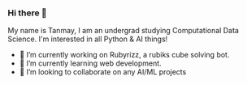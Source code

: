 ### Hi there 👋

My name is Tanmay, I am an undergrad studying Computational Data Science. I'm interested in all Python & AI things!

- 🔭 I’m currently working on Rubyrizz, a rubiks cube solving bot. 
- 🌱 I’m currently learning web development.
- 👯 I’m looking to collaborate on any AI/ML projects

<!--
**tanmay-sketch/tanmay-sketch** is a ✨ _special_ ✨ repository because its `README.md` (this file) appears on your GitHub profile.

Here are some ideas to get you started:

- 🔭 I’m currently working on ...
- 🌱 I’m currently learning ...
- 👯 I’m looking to collaborate on ...
- 🤔 I’m looking for help with ...
- 💬 Ask me about ...
- 📫 How to reach me: ...
- 😄 Pronouns: ...
- ⚡ Fun fact: ...
-->
